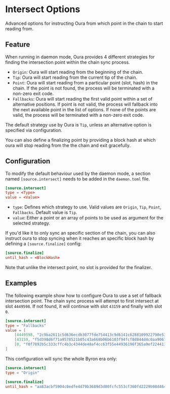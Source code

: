 # Intersect Options

Advanced options for instructing Oura from which point in the chain to start reading from.

## Feature

When running in daemon mode, Oura provides 4 different strategies for finding the intersection point within the chain sync process.

- `Origin`: Oura will start reading from the beginning of the chain.
- `Tip`: Oura will start reading from the current tip of the chain.
- `Point`: Oura will start reading from a particular point (slot, hash) in the chain. If the point is not found, the process will be terminated with a non-zero exit code.
- `Fallbacks`: Oura will start reading the first valid point within a set of alternative positions. If point is not valid, the process will fallback into the next available point in the list of options. If none of the points are valid, the process will be terminated with a non-zero exit code.

The default strategy use by Oura is `Tip`, unless an alternative option is specified via configuration.

You can also define a finalizing point by providing a block hash at which oura will stop reading from the the chain and exit gracefully.

## Configuration

To modify the default behaviour used by the daemon mode, a section named `[source.intersect]` needs to be added in the `daemon.toml` file.

```toml
[source.intersect]
type = <Type>
value = <Value>
```

- `type`: Defines which strategy to use. Valid values are `Origin`, `Tip`, `Point`, `Fallbacks`. Default value is `Tip`.
- `value`: Either a point or an array of points to be used as argument for the selected strategy.

If you'd like it to only sync an specific section of the chain, you can also instruct oura to stop syncing when it reaches an specific block hash by defining a `[source.finalize]` config:

```toml
[source.finalize]
until_hash = <BlockHash>
```

Note that unlike the intersect point, no slot is provided for the finalizer.

## Examples

The following example show how to configure Oura to use a set of fallback intersection point. The chain sync process will attempt to first intersect at slot `4449598`. If not found, it will continue with slot `43159` and finally with slot `0`.

```toml
[source.intersect]
type = "Fallbacks"
value = [
    [4449598, "2c9ba2611c5d636ecdb3077fde754413c9d6141c6288109922790e53bbb938b5"],
    [43159, "f5d398d6f71a9578521b05c43a668b06b6103f94fcf8d844d4c0aa906704b7a6"],
    [0, "f0f7892b5c333cffc4b3c4344de48af4cc63f55e44936196f365a9ef2244134f"],
]
```

This configuration will sync the whole Byron era only:

```toml
[source.intersect]
type = "Origin"

[source.finalize]
until_hash = "aa83acbf5904c0edfe4d79b3689d3d00fcfc553cf360fd2229b98d464c28e9de"
```

